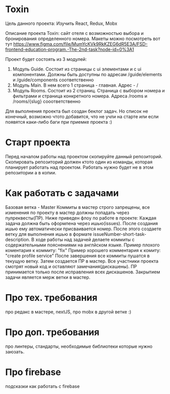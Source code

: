 # Toxin

Цель данного проекта: Изучить React, Redux, Mobx

Описание проекта Toxin: сайт отеля с возможностью выбора и бронирования определенного номера. Макеты можно посмотреть вот тут https://www.figma.com/file/MumYcKVk9RkKZEG6dR5E3A/FSD-frontend-education-program.-The-2nd-task?node-id=0%3A1

Проект будет состоять из 3 модулей:
1. Модуль Guide. Состоит из страницы с ui элементами и с ui компонентами. Должны быть доступны по адресам /guide/elements и /guide/components соответственно
2. Модуль Main. В нем всего 1 страница - главная. Адрес - /
3. Модуль Rooms. Состоит из 2 страниц. Страница с выбором номера и фильтрами и страница конкретного номера. Адреса /rooms и /rooms/{slug} сооответственно

Для выполнения проекта был создан беклог задач. Но список не конечный, возможно чтото добавится, что не учли на старте или если появятся каки-либо баги при приемке проекта :) 

# Старт проекта
Перед началом работы над проектом скопируйте данный репозиторий. Скопировать репозиторий должен ктото один из команды, которая планирует работать над проектом. Работать нужно будет не в этом репозитории а в копии.

# Как работать с задачами
Базовая ветка - Master
Коммиты в мастер строго запрещены, все изменения по проекту в мастер должны попадать через пулреквесты(ПР). Ниже приведен флоу по работе в проекте:
Каждая задача должна быть оформлена через ишью(issues).
После создания ишью ему автоматически присваивается номер.
После этого создаете ветку для выполнения ишью в формате issueNumber-short-task-description.
В ходе работы над задачей делаете коммиты с содержательными пояснениями на англйском языке.
  Пример плохого коментария к коммиту: "fix"
  Пример хорошего комментария к комиту: "create profile service"
После завершения все коммиты пушатся в текущую ветку.
Затем создается ПР в мастер.
Все участники проекта смотрят новый код и оставляют замечания(дискашены).
ПР принимается только после исправления всех дискашенов.
Закрытием задачи является мерж ветки в мастер.

# Про тех. требования
про редакс в мастере, nextJS, про mobx в другой ветке :)


# Про доп. требования
про линтеры, стандарты, необходимые библиотеки которые нужно заюзать.

# Про firebase
подсказки как работать с firebase

